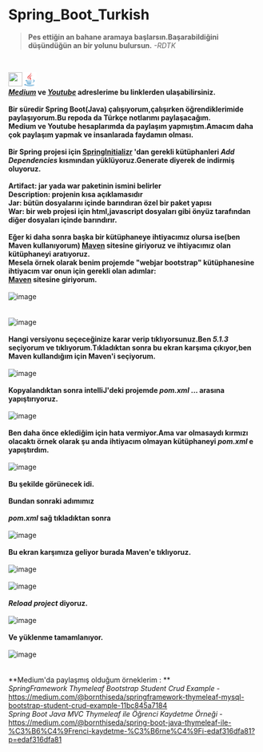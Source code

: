 # Spring_Boot_Turkish

>**Pes ettiğin an bahane aramaya başlarsın.Başarabildiğini düşündüğün an bir yolunu bulursun.** _-RDTK_
<br>

<img align="left" src="https://www.vectorlogo.zone/logos/springio/springio-icon.svg" width="28" height="28"> <img align="left" src="https://raw.githubusercontent.com/devicons/devicon/master/icons/java/java-original.svg" alt="java" width="28" height="28">
<br>

 **_[Medium](https://medium.com/@bornthiseda)_ ve _[Youtube](https://www.youtube.com/channel/UCcL288xeuXnGSx1QFw4Wuwg/videos)_ adreslerime bu linklerden ulaşabilirsiniz.**
 <br>
 <br>
 **Bir süredir Spring Boot(Java) çalışıyorum,çalışırken öğrendiklerimide paylaşıyorum.Bu repoda da Türkçe notlarımı paylaşacağım.**
 <br>
 **Medium ve Youtube hesaplarımda da paylaşım yapmıştım.Amacım daha çok paylaşım yapmak ve insanlarada faydamın olması.**
<br>
<br>
**Bir Spring projesi için [SpringInitializr](https://start.spring.io/) 'dan gerekli kütüphanleri _Add Dependencies_ kısmından yüklüyoruz.Generate diyerek de indirmiş oluyoruz.**
<br>
<br>
**Artifact: jar yada war paketinin ismini belirler**
<br>
**Description: projenin kısa açıklamasıdır**
<br>
**Jar: bütün dosyalarını içinde barındıran özel bir paket yapısı**
<br>
**War: bir web projesi için html,javascript dosyaları gibi önyüz tarafından diğer dosyaları içinde barındırır.**
<br>
<br>
**Eğer ki daha sonra başka bir kütüphaneye ihtiyacımız olursa ise(ben Maven kullanıyorum) [Maven](https://mvnrepository.com/)  sitesine giriyoruz ve ihtiyacımız olan kütüphaneyi aratıyoruz.**
<br>
**Mesela örnek olarak benim projemde "webjar bootstrap" kütüphanesine ihtiyacım var onun için gerekli olan adımlar:**
<br>
**[Maven](https://mvnrepository.com/) sitesine giriyorum.**
<br>
<br>
![image](https://user-images.githubusercontent.com/61595808/146385828-801adb79-cb63-4fcb-b6ef-d688210afb0b.png)
<br>
<br>
<br>
![image](https://user-images.githubusercontent.com/61595808/146385935-f379ae27-049b-4f41-ae24-9a32330f8615.png)
<br>
<br>
**Hangi versiyonu seçeceğinize karar verip tıklıyorsunuz.Ben _5.1.3_ seçiyorum ve tıklıyorum.Tıkladıktan sonra bu ekran karşıma çıkıyor,ben Maven kullandığım için Maven'i seçiyorum.**
<br>
<br>
![image](https://user-images.githubusercontent.com/61595808/146386255-75dc0b6e-fd36-4d81-ba4f-2f918d2d3440.png)
<br>
<br>
**Kopyalandıktan sonra intelliJ'deki projemde _pom.xml_  <dependencies> ... </dependencies> arasına yapıştırıyoruz.**
<br>
<br>
![image](https://user-images.githubusercontent.com/61595808/146386821-44107cd5-0c29-4dc7-9166-e5b6ca650ccd.png)
<br>
<br>
**Ben daha önce eklediğim için hata vermiyor.Ama var olmasaydı kırmızı olacaktı örnek olarak şu anda ihtiyacım olmayan kütüphaneyi _pom.xml_ e yapıştırdım.**
<br>
<br>
![image](https://user-images.githubusercontent.com/61595808/146387145-c1306e54-f622-41b3-9492-e36099e9afbf.png)
<br>
<br>
**Bu şekilde görünecek idi.**
<br>
<br>
**Bundan sonraki adımımız**
<br>
<br>
**_pom.xml_ sağ tıkladıktan sonra**
<br>
<br>
![image](https://user-images.githubusercontent.com/61595808/146387455-807cdbab-8500-4c26-b607-f81196798ac0.png)
<br>
<br>
**Bu ekran karşımıza geliyor burada Maven'e tıklıyoruz.**
<br>
<br>
![image](https://user-images.githubusercontent.com/61595808/146387570-a1f0bba1-a385-4dfe-a7d7-0d11ab03d00e.png)
<br>
<br>
![image](https://user-images.githubusercontent.com/61595808/146387661-ad199b2a-57cd-430b-abdc-cfe2403afd0b.png)
<br>
<br>
**_Reload project_ diyoruz.**
<br>
<br>
![image](https://user-images.githubusercontent.com/61595808/146387936-220c1ac2-6954-47d5-96f4-a5d65ab88896.png)
<br>
<br>
**Ve yüklenme tamamlanıyor.**
<br>
<br>
![image](https://user-images.githubusercontent.com/61595808/146388019-6392148a-39d1-4902-89d6-384a653638f3.png)
<br>
<br>
<br>
**Medium'da paylaşmış olduğum örneklerim : **
<br>
_SpringFramework Thymeleaf Bootstrap Student Crud Example_  - https://medium.com/@bornthiseda/springframework-thymeleaf-mysql-bootstrap-student-crud-example-11bc845a7184
<br>
_Spring Boot Java MVC Thymeleaf ile Öğrenci Kaydetme Örneği_   -https://medium.com/@bornthiseda/spring-boot-java-thymeleaf-ile-%C3%B6%C4%9Frenci-kaydetme-%C3%B6rne%C4%9Fi-edaf316dfa81?p=edaf316dfa81
